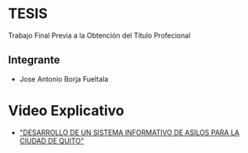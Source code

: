 
# TESIS

Trabajo Final Previa a la Obtención del Título Profecional

## Integrante

- Jose Antonio Borja Fueltala
      

# Video Explicativo

 - ["DESARROLLO DE UN SISTEMA INFORMATIVO DE ASILOS PARA LA CIUDAD DE QUITO"](https://www.youtube.com/watch?v=tRFaw7VKTEM)
